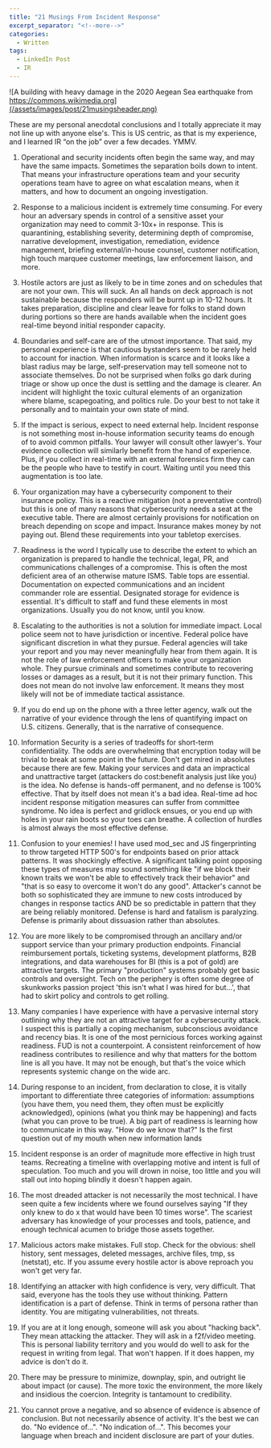 ```yaml
---
title: "21 Musings From Incident Response"
excerpt_separator: "<!--more-->"
categories:
  - Written
tags:
  - LinkedIn Post
  - IR
---
```


![A building with heavy damage in the 2020 Aegean Sea earthquake from https://commons.wikimedia.org](/assets/images/post/21musingsheader.png)

These are my personal anecdotal conclusions and I totally appreciate it may not line up with anyone else's. This is US centric, as that is my experience, and I learned IR “on the job” over a few decades.  YMMV.

<!--more-->

1. Operational and security incidents often begin the same way, and may have the same impacts. Sometimes the separation boils down to intent.  That means your infrastructure operations team and your security operations team have to agree on what escalation means, when it matters, and how to document an ongoing investigation. 

2. Response to a malicious incident is extremely time consuming. For every hour an adversary spends in control of a sensitive asset your organization may need to commit 3-10x+ in response. This is quarantining, establishing severity, determining depth of compromise, narrative development, investigation, remediation, evidence management, briefing external/in-house counsel, customer notification, high touch marquee customer meetings, law enforcement liaison, and more.

3. Hostile actors are just as likely to be in time zones and on schedules that are not your own.  This will suck. An all hands on deck approach is not sustainable because the responders will be burnt up in 10-12 hours. It takes preparation, discipline and clear leave for folks to stand down during portions so there are hands available when the incident goes real-time beyond initial responder capacity.

4. Boundaries and self-care are of the utmost importance. That said, my personal experience is that cautious bystanders seem to be rarely held to account for inaction. When information is scarce and it looks like a blast radius may be large, self-preservation may tell someone not to associate themselves.  Do not be surprised when folks go dark during triage or show up once the dust is settling and the damage is clearer. An incident will highlight the toxic cultural elements of an organization where blame, scapegoating, and politics rule. Do your best to not take it personally and to maintain your own state of mind.

5. If the impact is serious, expect to need external help. Incident response is not something most in-house information security teams do enough of to avoid common pitfalls. Your lawyer will consult other lawyer's. Your evidence collection will similarly benefit from the hand of experience. Plus, if you collect in real-time with an external forensics firm they can be the people who have to testify in court.  Waiting until you need this augmentation is too late. 

6. Your organization may have a cybersecurity component to their insurance policy.  This is a reactive mitigation (not a preventative control) but this is one of many reasons that cybersecurity needs a seat at the executive table.  There are almost certainly provisions for notification on breach depending on scope and impact.  Insurance makes money by not paying out.  Blend these requirements into your tabletop exercises.

7. Readiness is the word I typically use to describe the extent to which an organization is prepared to handle the technical, legal, PR, and communications challenges of a compromise. This is often the most deficient area of an otherwise mature ISMS. Table tops are essential. Documentation on expected communications and an incident commander role are essential. Designated storage for evidence is essential. It's difficult to staff and fund these elements in most organizations. Usually you do not know, until you know.

8. Escalating to the authorities is not a solution for immediate impact. Local police seem not to have jurisdiction or incentive. Federal police have significant discretion in what they pursue. Federal agencies will take your report and you may never meaningfully hear from them again. It is not the role of law enforcement officers to make your organization whole. They pursue criminals and sometimes contribute to recovering losses or damages as a result, but it is not their primary function. This does not mean do not involve law enforcement. It means they most likely will not be of immediate tactical assistance.

9. If you do end up on the phone with a three letter agency, walk out the narrative of your evidence through the lens of quantifying impact on U.S. citizens. Generally, that is the narrative of consequence.

10. Information Security is a series of tradeoffs for short-term confidentiality. The odds are overwhelming that encryption today will be trivial to break at some point in the future. Don't get mired in absolutes because there are few. Making your services and data an impractical and unattractive target (attackers do cost:benefit analysis just like you) is the idea. No defense is hands-off permanent, and no defense is 100% effective. That by itself does not mean it's a bad idea. Real-time ad hoc incident response mitigation measures can suffer from committee syndrome. No idea is perfect and gridlock ensues, or you end up with holes in your rain boots so your toes can breathe. A collection of hurdles is almost always the most effective defense.

11. Confusion to your enemies! I have used mod_sec and JS fingerprinting to throw targeted HTTP 500's for endpoints based on prior attack patterns. It was shockingly effective.  A significant talking point opposing these types of measures may sound something like "if we block their known traits we won't be able to effectively track their behavior" and "that is so easy to overcome it won't do any good". Attacker's cannot be both so sophisticated they are immune to new costs introduced by changes in response tactics AND be so predictable in pattern that they are being reliably monitored. Defense is hard and fatalism is paralyzing. Defense is primarily about dissuasion rather than absolutes.

12. You are more likely to be compromised through an ancillary and/or support service than your primary production endpoints. Financial reimbursement portals, ticketing systems, development platforms, B2B integrations, and data warehouses for BI (this is a pot of gold) are attractive targets. The primary "production" systems probably get basic controls and oversight. Tech on the periphery is often some degree of skunkworks passion project 'this isn't what I was hired for but...', that had to skirt policy and controls to get rolling.

13. Many companies I have experience with have a pervasive internal story outlining why they are not an attractive target for a cybersecurity attack. I suspect this is partially a coping mechanism, subconscious avoidance and recency bias. It is one of the most pernicious forces working against readiness. FUD is not a counterpoint. A consistent reinforcement of how readiness contributes to resilience and why that matters for the bottom line is all you have. It may not be enough, but that's the voice which represents systemic change on the wide arc.

14. During response to an incident, from declaration to close, it is vitally important to differentiate three categories of information: assumptions (you have them, you need them, they often must be explicitly acknowledged), opinions (what you think may be happening) and facts (what you can prove to be true). A big part of readiness is learning how to communicate in this way. "How do we know that?" Is the first question out of my mouth when new information lands

15. Incident response is an order of magnitude more effective in high trust teams. Recreating a timeline with overlapping motive and intent is full of speculation. Too much and you will drown in noise, too little and you will stall out into hoping blindly it doesn't happen again.

16. The most dreaded attacker is not necessarily the most technical. I have seen quite a few incidents where we found ourselves saying "If they only knew to do x that would have been 10 times worse". The scariest adversary has knowledge of your processes and tools, patience, and enough technical acumen to bridge those assets together.

17. Malicious actors make mistakes. Full stop. Check for the obvious: shell history, sent messages, deleted messages, archive files, tmp, ss (netstat), etc. If you assume every hostile actor is above reproach you won't get very far.

18. Identifying an attacker with high confidence is very, very difficult. That said, everyone has the tools they use without thinking. Pattern identification is a part of defense. Think in terms of persona rather than identity.  You are mitigating vulnerabilities, not threats.

19. If you are at it long enough, someone will ask you about "hacking back". They mean attacking the attacker. They will ask in a f2f/video meeting. This is personal liability territory and you would do well to ask for the request in writing from legal. That won't happen. If it does happen, my advice is don't do it. 

20. There may be pressure to minimize, downplay, spin, and outright lie about impact (or cause). The more toxic the environment, the more likely and insidious the coercion. Integrity is tantamount to credibility.

21. You cannot prove a negative, and so absence of evidence is absence of conclusion. But not necessarily absence of activity. It's the best we can do. "No evidence of...". "No indication of...". This becomes your language when breach and incident disclosure are part of your duties.
